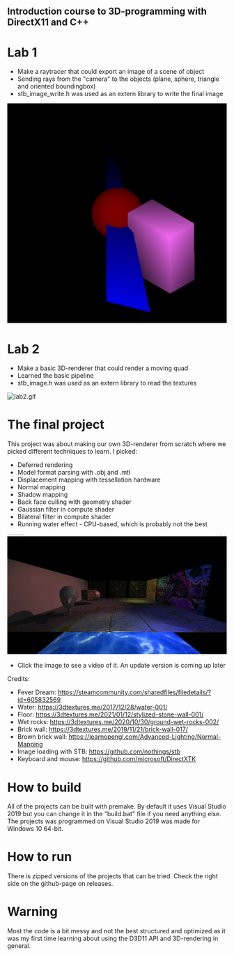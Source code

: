 ## Introduction course to 3D-programming with DirectX11 and C++

# Lab 1
* Make a raytracer that could export an image of a scene of object
* Sending rays from the "camera" to the objects (plane, sphere, triangle and oriented boundingbox)
* stb_image_write.h was used as an extern library to write the final image

![lab1.png](https://github.com/FilipWickstrom/Learning_D3D11/blob/main/Images/lab1.png)

# Lab 2
* Make a basic 3D-renderer that could render a moving quad
* Learned the basic pipeline
* stb_image.h was used as an extern library to read the textures

![lab2.gif](https://github.com/FilipWickstrom/Learning_D3D11/blob/main/Images/lab2.gif)

# The final project
This project was about making our own 3D-renderer from scratch where we picked different techniques to learn. I picked:
* Deferred rendering
* Model format parsing with .obj and .mtl
* Displacement mapping with tessellation hardware
* Normal mapping
* Shadow mapping
* Back face culling with geometry shader
* Gaussian filter in compute shader
* Bilateral filter in compute shader
* Running water effect - CPU-based, which is probably not the best

[![TheFinalProject.png](https://github.com/FilipWickstrom/Learning_D3D11/blob/main/Images/TheFinalProject.png)](https://www.youtube.com/watch?v=8EDrdRsyVGs)
* Click the image to see a video of it. An update version is coming up later


Credits:
* Fever Dream: https://steamcommunity.com/sharedfiles/filedetails/?id=605832569
* Water: https://3dtextures.me/2017/12/28/water-001/
* Floor: https://3dtextures.me/2021/01/12/stylized-stone-wall-001/
* Wet rocks: https://3dtextures.me/2020/10/30/ground-wet-rocks-002/
* Brick wall: https://3dtextures.me/2019/11/21/brick-wall-017/
* Brown brick wall: https://learnopengl.com/Advanced-Lighting/Normal-Mapping
* Image loading with STB: https://github.com/nothings/stb
* Keyboard and mouse: https://github.com/microsoft/DirectXTK

# How to build
All of the projects can be built with premake. By default it uses Visual Studio 2019 but you can change it in the "build.bat" file if you need anything else. The projects was programmed on Visual Studio 2019 was made for Windows 10 64-bit.

# How to run
There is zipped versions of the projects that can be tried. Check the right side on the github-page on releases.

# Warning
Most the code is a bit messy and not the best structured and optimized as it was my first time learning about using the D3D11 API and 3D-rendering in general.
